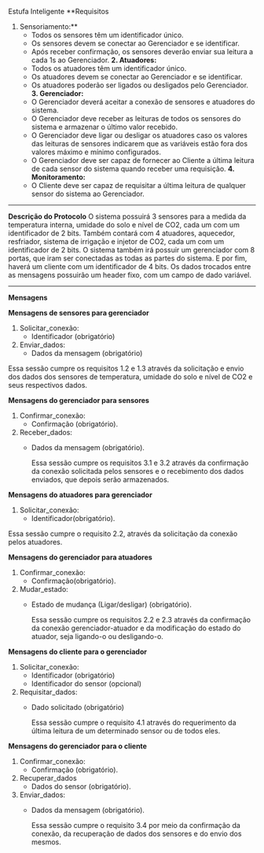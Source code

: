 Estufa Inteligente
**Requisitos
1. Sensoriamento:** 
   - Todos os sensores têm um identificador único. 
   - Os sensores devem se conectar ao Gerenciador e se identificar. 
   - Após receber confirmação, os sensores deverão enviar sua leitura a cada 1s ao Gerenciador.
**2. Atuadores:**
   - Todos os atuadores têm um identificador único.
   - Os atuadores devem se conectar ao Gerenciador e se identificar.        
   - Os atuadores poderão ser ligados ou desligados pelo Gerenciador. 
**3. Gerenciador:** 
   - O Gerenciador deverá aceitar a conexão de sensores e atuadores do sistema. 
   - O Gerenciador deve receber as leituras de todos os sensores do sistema e armazenar o último valor recebido. 
   - O Gerenciador deve ligar ou desligar os atuadores caso os valores das leituras de sensores indicarem que as variáveis estão fora dos valores máximo e mínimo configurados. 
   - O Gerenciador deve ser capaz de fornecer ao Cliente a última leitura de cada sensor do sistema quando receber uma requisição.
**4. Monitoramento:**
   - O Cliente deve ser capaz de requisitar a última leitura de qualquer sensor do sistema ao Gerenciador.
________________
**Descrição do Protocolo**
O sistema possuirá 3 sensores para a medida da temperatura interna, umidade do solo e nível de CO2, cada um com um identificador de 2 bits. Também contará com 4 atuadores, aquecedor, resfriador, sistema de irrigação e injetor de CO2, cada um com um identificador de 2 bits. O sistema também irá possuir um gerenciador com 8 portas, que iram ser conectadas as todas as partes do sistema. E por fim, haverá um cliente com um identificador de 4 bits.
Os dados trocados entre as mensagens possuirão um header fixo, com um campo de dado variável.

________________
**Mensagens**  

**Mensagens de sensores para gerenciador**
1. Solicitar_conexão:
   - Identificador (obrigatório)
2. Enviar_dados:
   - Dados da mensagem (obrigatório)

Essa sessão cumpre os requisitos 1.2 e 1.3 através da solicitação e envio dos dados dos sensores de temperatura, umidade do solo e nível de CO2 e seus respectivos dados.

**Mensagens do gerenciador para sensores**
1. Confirmar_conexão:
   - Confirmação (obrigatório).
2. Receber_dados:
   - Dados da mensagem (obrigatório).
        
        Essa sessão cumpre os requisitos 3.1 e 3.2 através da confirmação da conexão solicitada pelos sensores e o recebimento dos dados enviados, que depois serão armazenados.

**Mensagens do atuadores para gerenciador**
1. Solicitar_conexão:
   - Identificador(obrigatório).

Essa sessão cumpre o requisito 2.2, através da solicitação da conexão pelos atuadores.

**Mensagens do gerenciador para atuadores**
1. Confirmar_conexão:
   - Confirmação(obrigatório).
2. Mudar_estado:
   - Estado de mudança (Ligar/desligar) (obrigatório).

        Essa sessão cumpre os requisitos 2.2 e 2.3 através da confirmação da conexão gerenciador-atuador e da modificação do estado do atuador, seja ligando-o ou desligando-o.
        
**Mensagens do cliente para o gerenciador**
1. Solicitar_conexão:
   - Identificador (obrigatório)
   - Identificador do sensor (opcional)
2. Requisitar_dados:
   - Dado solicitado (obrigatório)
        
        Essa sessão cumpre o requisito 4.1 através do requerimento da última leitura de um determinado sensor ou de todos eles. 
        
**Mensagens do gerenciador para o cliente**
1. Confirmar_conexão:
   - Confirmação (obrigatório).
2. Recuperar_dados
   - Dados do sensor (obrigatório).
3. Enviar_dados:
   - Dados da mensagem (obrigatório).


        Essa sessão cumpre o requisito 3.4 por meio da confirmação da conexão, da recuperação de dados dos sensores e do envio dos mesmos.
